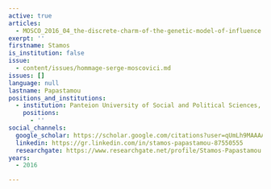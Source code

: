 ```yaml
---
active: true
articles:
  - MOSCO_2016_04_the-discrete-charm-of-the-genetic-model-of-influence
exerpt: ''
firstname: Stamos
is_institution: false
issue:
  - content/issues/hommage-serge-moscovici.md
issues: []
language: null
lastname: Papastamou
positions_and_institutions:
  - institution: Panteion University of Social and Political Sciences, Greece
    positions:
      - ''
social_channels:
  google_scholar: https://scholar.google.com/citations?user=qUmLh9MAAAAJ&hl=fr
  linkedin: https://gr.linkedin.com/in/stamos-papastamou-87550555
  researchgate: https://www.researchgate.net/profile/Stamos-Papastamou
years:
  - 2016

---
```


